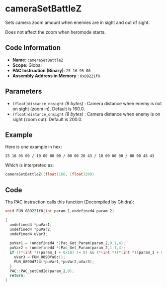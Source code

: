 # cameraSetBattleZ

Sets camera zoom amount when enemies are in sight and out of sight.

Does not affect the zoom when heromode starts.

## Code Information

- **Name**: `cameraSetBattleZ`
- **Scope**: Global
- **PAC Instruction (Binary)**: `25 16 95 00`
- **Assembly Address in Memory** : `0x89221f8`

## Parameters

- `(float)distance_nosight` *(8 bytes)* : Camera distance when enemy is not on sight (zoom in). Default is 160.0.
- `(float)distance_onsight` *(8 bytes)* : Camera distance when enemy is on sight (zoom out). Default is 200.0.

## Example

Here is one example in hex:

```25 16 95 00 / 10 00 00 00 / 00 00 20 43 / 10 00 00 00 / 00 00 48 43```

Which is interpreted as:

```c
cameraSetBattleZ((float)160, (float)200)
```

## Code

Ths PAC instruction calls this function (Decompiled by Ghidra):

```c
void FUN_089221f8(int param_1,undefined4 param_2)

{
  undefined4 *puVar1;
  undefined4 *puVar2;
  undefined4 uVar3;
  
  puVar1 = (undefined4 *)Pac_Get_Param(param_2,0,1,4);
  puVar2 = (undefined4 *)Pac_Get_Param(param_2,1,1,4);
  if ((*(int *)(param_1 + 0x10) != 0) && (*(int *)(*(int *)(param_1 + 0x10) + 0xd8) != 0)) {
    uVar3 = FUN_0890fa6c();
    FUN_0890d724(*puVar1,*puVar2,uVar3);
  }
  PAC::PAC_setCmdId(param_2,0);
  return;
}
```

